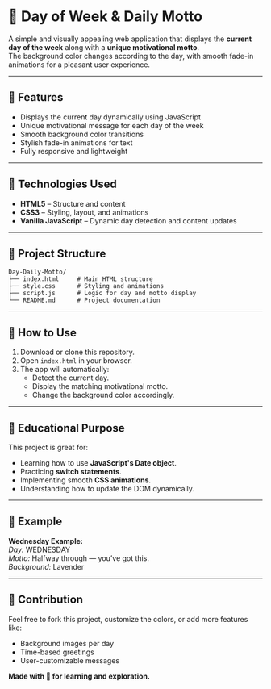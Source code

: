 # 📅 Day of Week & Daily Motto

A simple and visually appealing web application that displays the **current day of the week** along with a **unique motivational motto**.  
The background color changes according to the day, with smooth fade-in animations for a pleasant user experience.

---

## 🚀 Features
- Displays the current day dynamically using JavaScript
- Unique motivational message for each day of the week
- Smooth background color transitions
- Stylish fade-in animations for text
- Fully responsive and lightweight

---

## 🧰 Technologies Used
- **HTML5** – Structure and content
- **CSS3** – Styling, layout, and animations
- **Vanilla JavaScript** – Dynamic day detection and content updates

---

## 📂 Project Structure
```
Day-Daily-Motto/
├── index.html     # Main HTML structure
├── style.css      # Styling and animations
├── script.js      # Logic for day and motto display
└── README.md      # Project documentation
```

---

## 🔧 How to Use
1. Download or clone this repository.
2. Open `index.html` in your browser.
3. The app will automatically:
   - Detect the current day.
   - Display the matching motivational motto.
   - Change the background color accordingly.

---

## 🎯 Educational Purpose
This project is great for:
- Learning how to use **JavaScript's Date object**.
- Practicing **switch statements**.
- Implementing smooth **CSS animations**.
- Understanding how to update the DOM dynamically.

---

## 📸 Example
**Wednesday Example:**  
*Day:* WEDNESDAY  
*Motto:* Halfway through — you’ve got this.  
*Background:* Lavender

---

## 🙌 Contribution
Feel free to fork this project, customize the colors, or add more features like:
- Background images per day
- Time-based greetings
- User-customizable messages

**Made with 💜 for learning and exploration.**
